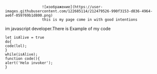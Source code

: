 
                     ![изображение](https://user-images.githubusercontent.com/122685114/212479526-990f3153-d836-4964-ae6f-059769b1d800.png)
                     this is my page come in with good intentions


im javascript developer.There is Example of my code
``` 
let isAlive = true
do{
code(lol);
}
while(isAlive);
function code(){
alert('Helo invoker');
}
```
